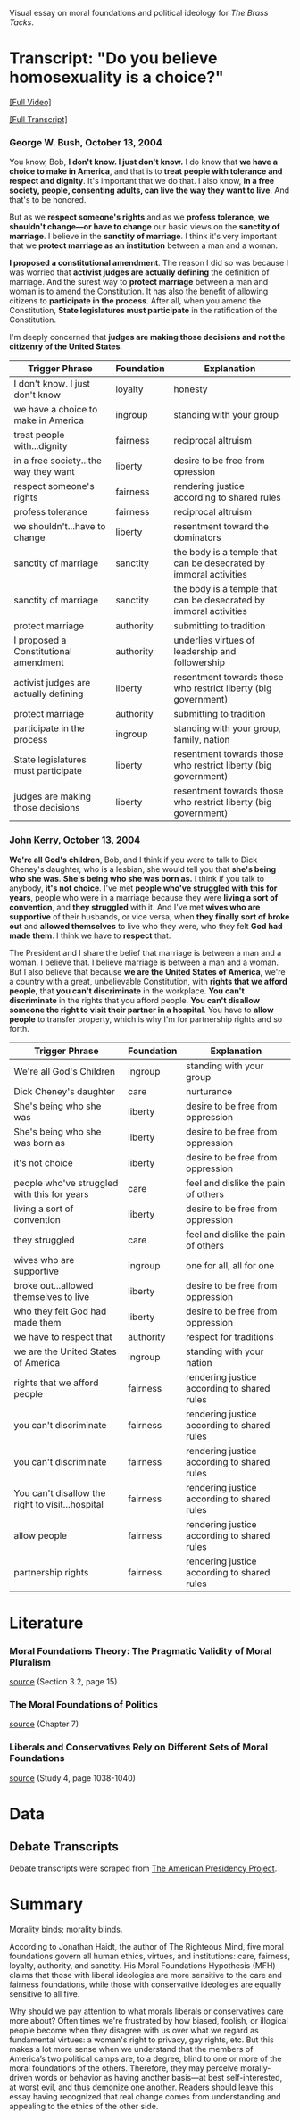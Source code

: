 Visual essay on moral foundations and political ideology for _The Brass Tacks_.

# Transcript: "Do you believe homosexuality is a choice?"

[[Full Video]](https://youtu.be/esJ91WNJD1U?t=25m4s)

[[Full Transcript]](http://www.presidency.ucsb.edu/ws/index.php?pid=63163)


### George W. Bush, October 13, 2004

You know, Bob, **I don't know. I just don't know.** I do know that **we have a choice to make in America**, and that is to **treat people with tolerance and respect and dignity**. It's important that we do that. I also know, **in a free society, people, consenting adults, can live the way they want to live**. And that's to be honored.

But as we **respect someone's rights** and as we **profess tolerance**, **we shouldn't change—or have to change** our basic views on the **sanctity of marriage**. I believe in the **sanctity of marriage**. I think it's very important that we **protect marriage as an institution** between a man and a woman.

**I proposed a constitutional amendment**. The reason I did so was because I was worried that **activist judges are actually defining** the definition of marriage. And the surest way to **protect marriage** between a man and woman is to amend the Constitution. It has also the benefit of allowing citizens to **participate in the process**. After all, when you amend the Constitution, **State legislatures must participate** in the ratification of the Constitution.

I'm deeply concerned that **judges are making those decisions and not the citizenry of the United States**.

| Trigger Phrase                        | Foundation | Explanation                                                       |
|---------------------------------------|------------|-------------------------------------------------------------------|
| I don't know. I just don't know       | loyalty    | honesty                                                           |
| we have a choice to make in America   | ingroup    | standing with your group                                          |
| treat people with...dignity           | fairness   | reciprocal altruism                                               |
| in a free society...the way they want | liberty    | desire to be free from opression                                  |
| respect someone's rights              | fairness   | rendering justice according to shared rules                       |
| profess tolerance                     | fairness   | reciprocal altruism                                               |
| we shouldn't...have to change         | liberty    | resentment toward the dominators                                  |
| sanctity of marriage                  | sanctity   | the body is a temple that can be desecrated by immoral activities |
| sanctity of marriage                  | sanctity   | the body is a temple that can be desecrated by immoral activities |
| protect marriage                      | authority  | submitting to tradition                                           |
| I proposed a Constitutional amendment | authority  | underlies virtues of leadership and followership                  |
| activist judges are actually defining | liberty    | resentment towards those who restrict liberty (big government)    |
| protect marriage                      | authority  | submitting to tradition                                           |
| participate in the process            | ingroup    | standing with your group, family, nation                          |
| State legislatures must participate   | liberty    | resentment towards those who restrict liberty (big government)    |
| judges are making those decisions     | liberty    | resentment towards those who restrict liberty (big government)    |

### John Kerry, October 13, 2004

**We're all God's children**, Bob, and I think if you were to talk to Dick Cheney's daughter, who is a lesbian, she would tell you that **she's being who she was**. **She's being who she was born as.** I think if you talk to anybody, **it's not choice**. I've met **people who've struggled with this for years**, people who were in a marriage because they were **living a sort of convention**, and **they struggled** with it. And I've met **wives who are supportive** of their husbands, or vice versa, when **they finally sort of broke out** and **allowed themselves** to live who they were, who they felt **God had made them**. I think we have to **respect** that.

The President and I share the belief that marriage is between a man and a woman. I believe that. I believe marriage is between a man and a woman. But I also believe that because **we are the United States of America**, we're a country with a great, unbelievable Constitution, with **rights that we afford people**, that **you can't discriminate** in the workplace. **You can't discriminate** in the rights that you afford people. **You can't disallow someone the right to visit their partner in a hospital**. You have to **allow people** to transfer property, which is why I'm for partnership rights and so forth.

| Trigger Phrase                                   | Foundation | Explanation                                 |
|--------------------------------------------------|------------|---------------------------------------------|
| We're all God's Children                         | ingroup    | standing with your group                    |
| Dick Cheney's daughter                           | care       | nurturance                                  |
| She's being who she was                          | liberty    | desire to be free from oppression           |
| She's being who she was born as                  | liberty    | desire to be free from oppression           |
| it's not choice                                  | liberty    | desire to be free from oppression           |
| people who've struggled with this for years      | care       | feel and dislike the pain of others         |
| living a sort of convention                      | liberty    | desire to be free from oppression           |
| they struggled                                   | care       | feel and dislike the pain of others         |
| wives who are supportive                         | ingroup    | one for all, all for one                    |
| broke out...allowed themselves to live           | liberty    | desire to be free from oppression           |
| who they felt God had made them                  | liberty    | desire to be free from oppression           |
| we have to respect that                          | authority  | respect for traditions                      |
| we are the United States of America              | ingroup    | standing with your nation                   |
| rights that we afford people                     | fairness   | rendering justice according to shared rules |
| you can't discriminate                           | fairness   | rendering justice according to shared rules |
| you can't discriminate                           | fairness   | rendering justice according to shared rules |
| You can't disallow the right to visit...hospital | fairness   | rendering justice according to shared rules |
| allow people                                     | fairness   | rendering justice according to shared rules |
| partnership rights                               | fairness   | rendering justice according to shared rules |

# Literature

### Moral Foundations Theory: The Pragmatic Validity of Moral Pluralism
[source](https://www.dropbox.com/s/us7jlqdpse0ek1e/Moral%20Foundations%20Theory%20The%20Pragmatic%20Validity%20of%20Moral%20Pluralism.pdf?dl=0) (Section 3.2, page 15)

### The Moral Foundations of Politics
[source](https://www.righteousmind.com/wp-content/uploads/2013/08/ch07.RighteousMind.final_.pdf) (Chapter 7)

### Liberals and Conservatives Rely on Different Sets of Moral Foundations
[source](http://www-bcf.usc.edu/~jessegra/papers/GrahamHaidtNosek.2009.Moral%20foundations%20of%20liberals%20and%20conservatives.JPSP.pdf) (Study 4, page 1038-1040)

# Data

## Debate Transcripts

Debate transcripts were scraped from [The American Presidency Project](http://www.presidency.ucsb.edu/debates.php).

# Summary

Morality binds; morality blinds.

According to Jonathan Haidt, the author of The Righteous Mind, five moral foundations govern all human ethics, virtues, and institutions: care, fairness, loyalty, authority, and sanctity. His Moral Foundations Hypothesis (MFH) claims that those with liberal ideologies are more sensitive to the care and fairness foundations, while those with conservative ideologies are equally sensitive to all five.

Why should we pay attention to what morals liberals or conservatives care more about? Often times we're frustrated by how biased, foolish, or illogical people become when they disagree with us over what we regard as fundamental virtues: a woman's right to privacy, gay rights, etc. But this makes a lot more sense when we understand that the members of America’s two political camps are, to a degree, blind to one or more of the moral foundations of the others. Therefore, they may perceive morally-driven words or behavior as having another basis—at best self-interested, at worst evil, and thus demonize one another. Readers should leave this essay having recognized that real change comes from understanding and appealing to the ethics of the other side.
